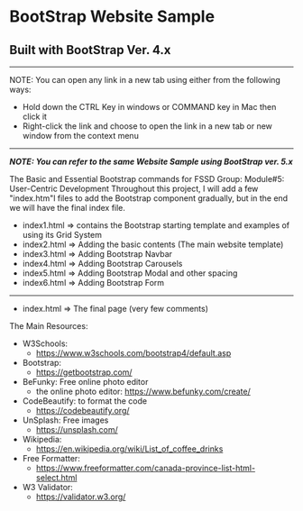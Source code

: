 # BootStrap Website Sample
## Built with BootStrap Ver. 4.x

---
NOTE: You can open any link in a new tab using either from the following ways:
- Hold down the CTRL Key in windows or COMMAND key in Mac then click it
- Right-click the link and choose to open the link in a new tab or new window from the context menu
---

***NOTE: You can refer to the same Website Sample using BootStrap ver. 5.x***

The Basic and Essential Bootstrap commands for FSSD Group: Module#5: User-Centric Development
Throughout this project, I will add a few "index.htm"l files to add the Bootstrap component gradually, but in the end we will have the final index file.
- index1.html => contains the Bootstrap starting template and examples of using its Grid System
- index2.html => Adding the basic contents (The main website template)
- index3.html => Adding Bootstrap Navbar
- index4.html => Adding Bootstrap Carousels
- index5.html => Adding Bootstrap Modal and other spacing
- index6.html => Adding Bootstrap Form
*****************************************************************
- index.html => The final page (very few comments)

The Main Resources:
* W3Schools:
    * https://www.w3schools.com/bootstrap4/default.asp
* Bootstrap:
    * https://getbootstrap.com/
* BeFunky: Free online photo editor
    * the online photo editor: https://www.befunky.com/create/
* CodeBeautify: to format the code
    * https://codebeautify.org/
* UnSplash: Free images
    * https://unsplash.com/
* Wikipedia:
    * https://en.wikipedia.org/wiki/List_of_coffee_drinks
* Free Formatter:
    * https://www.freeformatter.com/canada-province-list-html-select.html
* W3 Validator:
   * https://validator.w3.org/
